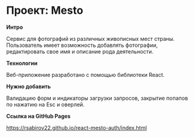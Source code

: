 # Проект: Mesto

**Интро**

Сервис для фотографий из различных живописных мест страны. Пользователь имеет возможность добавлять фотографии, редактировать свое имя и описание рода деятельности.

**Технологии**

Веб-приложение разработано с помощью библиотеки React.

**Нужно добавить**

Валидацию форм и индикаторы загрузки запросов, закрытие попапов по нажатию на Esc и оверлей.

**Ссылка на GitHub Pages**

https://rsabirov22.github.io/react-mesto-auth/index.html





